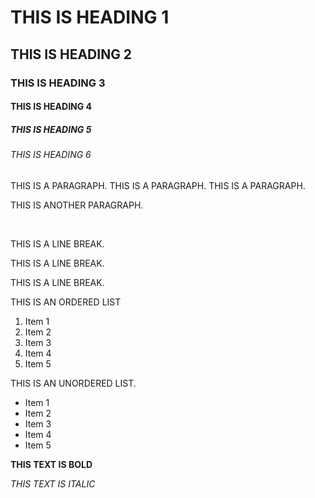 <body>
    <h1> THIS IS HEADING 1</h1>
    <h2> THIS IS HEADING 2</h2>
    <h3> THIS IS HEADING 3</h3>
    <h4> THIS IS HEADING 4</h4>
    <h5> THIS IS HEADING 5</h5>
    <h6> THIS IS HEADING 6</h6>
    <p> THIS IS A PARAGRAPH. THIS IS A PARAGRAPH. THIS IS A PARAGRAPH.</p>
    <p> THIS IS ANOTHER PARAGRAPH.</p>
    <br>
    <p>THIS IS A LINE BREAK.</p>
    <p> THIS IS A LINE BREAK.</p>
    <p> THIS IS A LINE BREAK.</p>
    <p> THIS IS AN ORDERED LIST</p>
    <ol>
        <li> Item 1</li>
        <li> Item 2</li>
        <li> Item 3</li>
        <li> Item 4</li>
        <li> Item 5</li>
    </ol>
    <p> THIS IS AN UNORDERED LIST. </p>
    <ul>
        <li> Item 1</li>
        <li> Item 2</li>
        <li> Item 3</li>
        <li> Item 4</li>
        <li> Item 5</li>
    </ul>
    <p><strong>THIS TEXT IS BOLD</strong></p>
    <p><em>THIS TEXT IS ITALIC</em></p>
</body>
